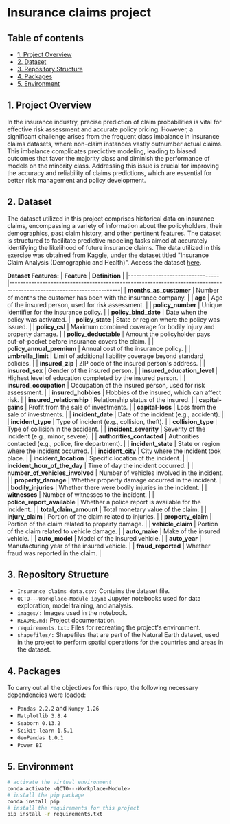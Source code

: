 # Insurance claims project


## Table of contents
* [1. Project Overview](#project-description)
* [2. Dataset](#dataset)
* [3. Repository Structure](#Repository-Structure)
* [4. Packages](#Packages)
* [5. Environment](#Environment)
  
## 1. Project Overview <a class="anchor" id="project-description"></a>
In the insurance industry, precise prediction of claim probabilities is vital for effective risk assessment and accurate policy pricing. However, a significant challenge arises from the frequent class imbalance in insurance claims datasets, where non-claim instances vastly outnumber actual claims. This imbalance complicates predictive modeling, leading to biased outcomes that favor the majority class and diminish the performance of models on the minority class. Addressing this issue is crucial for improving the accuracy and reliability of claims predictions, which are essential for better risk management and policy development.

## 2. Dataset <a class="anchor" id="dataset"></a>
The dataset utilized in this project comprises historical data on insurance claims, encompassing a variety of information about the policyholders, their demographics, past claim history, and other pertinent features. The dataset is structured to facilitate predictive modeling tasks aimed at accurately identifying the likelihood of future insurance claims. The data utilized in this exercise was obtained from Kaggle, under the dataset titled "Insurance Claim Analysis (Demographic and Health)". Access the dataset [here](https://www.kaggle.com/datasets/thedevastator/insurance-claim-analysis-demographic-and-health/data).

**Dataset Features:**
| **Feature**                    | **Definition**                                                                                                     |
|---------------------------------|----------------------------------------------------------------------------------------------------------------------|
| **months_as_customer**          | Number of months the customer has been with the insurance company.                                                  |
| **age**                          | Age of the insured person, used for risk assessment.                                                                |
| **policy_number**               | Unique identifier for the insurance policy.                                                                         |
| **policy_bind_date**            | Date when the policy was activated.                                                                                  |
| **policy_state**                | State or region where the policy was issued.                                                                         |
| **policy_csl**                  | Maximum combined coverage for bodily injury and property damage.                                                    |
| **policy_deductable**           | Amount the policyholder pays out-of-pocket before insurance covers the claim.                                        |
| **policy_annual_premium**       | Annual cost of the insurance policy.                                                                                |
| **umbrella_limit**              | Limit of additional liability coverage beyond standard policies.                                                   |
| **insured_zip**                 | ZIP code of the insured person's address.                                                                           |
| **insured_sex**                 | Gender of the insured person.                                                                                       |
| **insured_education_level**     | Highest level of education completed by the insured person.                                                         |
| **insured_occupation**          | Occupation of the insured person, used for risk assessment.                                                         |
| **insured_hobbies**             | Hobbies of the insured, which can affect risk.                                                                      |
| **insured_relationship**        | Relationship status of the insured.                                                                                 |
| **capital-gains**               | Profit from the sale of investments.                                                                                |
| **capital-loss**                | Loss from the sale of investments.                                                                                  |
| **incident_date**               | Date of the incident (e.g., accident).                                                                              |
| **incident_type**               | Type of incident (e.g., collision, theft).                                                                         |
| **collision_type**              | Type of collision in the accident.                                                                                  |
| **incident_severity**           | Severity of the incident (e.g., minor, severe).                                                                     |
| **authorities_contacted**       | Authorities contacted (e.g., police, fire department).                                                              |
| **incident_state**              | State or region where the incident occurred.                                                                        |
| **incident_city**               | City where the incident took place.                                                                                 |
| **incident_location**           | Specific location of the incident.                                                                                  |
| **incident_hour_of_the_day**    | Time of day the incident occurred.                                                                                  |
| **number_of_vehicles_involved** | Number of vehicles involved in the incident.                                                                        |
| **property_damage**             | Whether property damage occurred in the incident.                                                                   |
| **bodily_injuries**             | Whether there were bodily injuries in the incident.                                                                 |
| **witnesses**                   | Number of witnesses to the incident.                                                                                |
| **police_report_available**     | Whether a police report is available for the incident.                                                              |
| **total_claim_amount**          | Total monetary value of the claim.                                                                                  |
| **injury_claim**                | Portion of the claim related to injuries.                                                                           |
| **property_claim**              | Portion of the claim related to property damage.                                                                   |
| **vehicle_claim**               | Portion of the claim related to vehicle damage.                                                                    |
| **auto_make**                   | Make of the insured vehicle.                                                                                        |
| **auto_model**                  | Model of the insured vehicle.                                                                                       |
| **auto_year**                   | Manufacturing year of the insured vehicle.                                                                         |
| **fraud_reported**              | Whether fraud was reported in the claim.                                                                             |

## 3. Repository Structure <a class="anchor" id="packages"></a>

- `Insurance claims data.csv:` Contains the dataset file.
- `QCTO---Workplace-Module ipynb` Jupyter notebooks used for data exploration, model training, and analysis.
- `images/:` Images used in the notebook.
- `README.md:` Project documentation.
- `requirements.txt:` Files for recreating the project's environment.
- `shapefiles/:` Shapefiles that are part of the Natural Earth dataset, used in the project to perform spatial operations for the countries and areas in the dataset.

## 4. Packages <a class="anchor" id="packages"></a>

To carry out all the objectives for this repo, the following necessary dependencies were loaded:
+ `Pandas 2.2.2` and `Numpy 1.26`
+ `Matplotlib 3.8.4`
+ `Seaborn 0.13.2`
+ `Scikit-learn 1.5.1`
+ `GeoPandas 1.0.1`
+ `Power BI`

## 5. Environment <a class="anchor" id="environment"></a>

```bash
# activate the virtual environment
conda activate <QCTO---Workplace-Module>
# install the pip package
conda install pip
# install the requirements for this project
pip install -r requirements.txt
```
